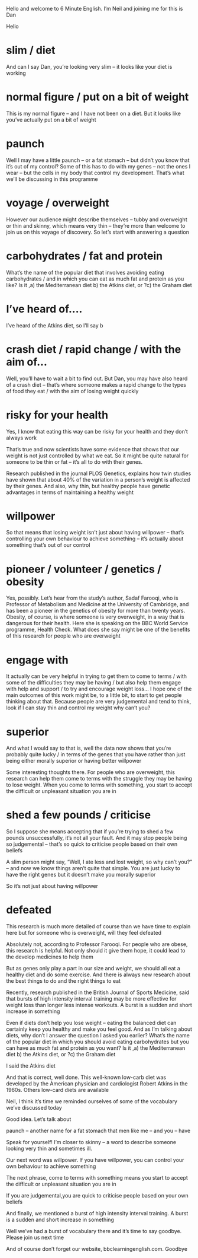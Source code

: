 Hello and welcome to 6 Minute English. I’m Neil and joining me for this is Dan

Hello

# slim / diet
And can I say Dan, you’re looking very slim – it looks like your diet is working

# normal figure / put on a bit of weight
This is my normal figure – and I have not been on a diet. But it looks like you’ve actually put on a bit of weight

# paunch
Well I may have a little paunch – or a fat stomach – but didn’t you know that it’s out of my control? Some of this has to do with my genes – not the ones I wear – but the cells in my body that control my development. That’s what we’ll be discussing in this programme

# voyage  / overweight
However our audience might describe themselves – tubby and overweight or thin and skinny, which means very thin – they’re more than welcome to join us on this voyage of discovery. So let’s start with answering a question

# carbohydrates / fat and protein
What’s the name of the popular diet that involves avoiding eating carbohydrates / and in which you can eat as much fat and protein as you like? Is it
,a) the Mediterranean diet
b) the Atkins diet, or
?c) the Graham diet

# I’ve heard of....
I’ve heard of the Atkins diet, so I’ll say b

# crash diet / rapid change / with the aim of...
Well, you’ll have to wait a bit to find out. But Dan, you may have also heard of a crash diet – that’s where someone makes a rapid change to the types of food they eat / with the aim of losing weight quickly

# risky for your health
Yes, I know that eating this way can be risky for your health and they don’t always work

That’s true and now scientists have some evidence that shows that our weight is not just controlled by what we eat. So it might be quite natural for someone to be thin or fat – it’s all to do with their genes. 

Research published in the journal PLOS Genetics, explains how twin studies have shown that about 40% of the variation in a person’s weight is affected by their genes. And also, why thin, but healthy people have genetic advantages in terms of maintaining a healthy weight

# willpower
So that means that losing weight isn’t just about having willpower – that’s controlling your own behaviour to achieve something – it’s actually about something that’s out of our control

# pioneer / volunteer / genetics / obesity
Yes, possibly. Let’s hear from the study’s author, Sadaf Farooqi, who is Professor of Metabolism and Medicine at the University of Cambridge, and has been a pioneer in the genetics of obesity for more than twenty years. 
Obesity, of course, is where someone is very overweight, in a way that is dangerous for their health. 
Here she is speaking on the BBC World Service programme, Health Check. What does she say might be one of the benefits of this research for people who are overweight

# engage with
It actually can be very helpful in trying to get them to come to terms / with some of the difficulties they may be having / but also help them engage with help and support / to try and encourage weight loss… I hope one of the main outcomes of this work might be, to a little bit, to start to get people thinking about that. 
Because people are very judgemental and tend to think, look if I can stay thin and control my weight why can’t you? 

# superior
And what I would say to that is, well the data now shows that you’re probably quite lucky / in terms of the genes that you have rather than just being either morally superior or having better willpower

Some interesting thoughts there. For people who are overweight, this research can help them come to terms with the struggle they may be having to lose weight. 
When you come to terms with something, you start to accept the difficult or unpleasant situation you are in

# shed a few pounds / criticise
So I suppose she means accepting that if you’re trying to shed a few pounds unsuccessfully, it’s not all your fault. 
And it may stop people being so judgemental – that’s so quick to criticise people based on their own beliefs

A slim person might say, “Well, I ate less and lost weight, so why can’t you?” – and now we know things aren’t quite that simple. 
You are just lucky to have the right genes but it doesn’t make you morally superior

So it’s not just about having willpower

# defeated
This research is much more detailed of course than we have time to explain here but for someone who is overweight, will they feel defeated

Absolutely not, according to Professor Farooqi. For people who are obese, this research is helpful. Not only should it give them hope, it could lead to the develop medicines to help them

But as genes only play a part in our size and weight, we should all eat a healthy diet and do some exercise. And there is always new research about the best things to do and the right things to eat

Recently, research published in the British Journal of Sports Medicine, said that bursts of high intensity interval training may be more effective for weight loss than longer less intense workouts. A burst is a sudden and short increase in something

Even if diets don’t help you lose weight – eating the balanced diet can certainly keep you healthy and make you feel good. And as I’m talking about diets, why don’t I answer the question I asked you earlier? What’s the name of the popular diet in which you should avoid eating carbohydrates but you can have as much fat and protein as you want? Is it
,a) the Mediterranean diet
b) the Atkins diet, or
?c) the Graham diet

I said the Atkins diet

And that is correct, well done. This well-known low-carb diet was developed by the American physician and cardiologist Robert Atkins in the 1960s. Others low-card diets are available

Neil, I think it’s time we reminded ourselves of some of the vocabulary we’ve discussed today

Good idea. Let’s talk about 

paunch – another name for a fat stomach that men like me – and you – have

Speak for yourself! I’m closer to skinny – a word to describe someone looking very thin and sometimes ill. 

Our next word was willpower. If you have willpower, you can control your own behaviour to achieve something

The next phrase, come to terms with something means you start to accept the difficult or unpleasant situation you are in

If you are judgemental,you are quick to criticise people based on your own beliefs

And finally, we mentioned a burst of high intensity interval training. A burst is a sudden and short increase in something

Well we’ve had a burst of vocabulary there and it’s time to say goodbye. Please join us next time

And of course don’t forget our website, bbclearningenglish.com. Goodbye